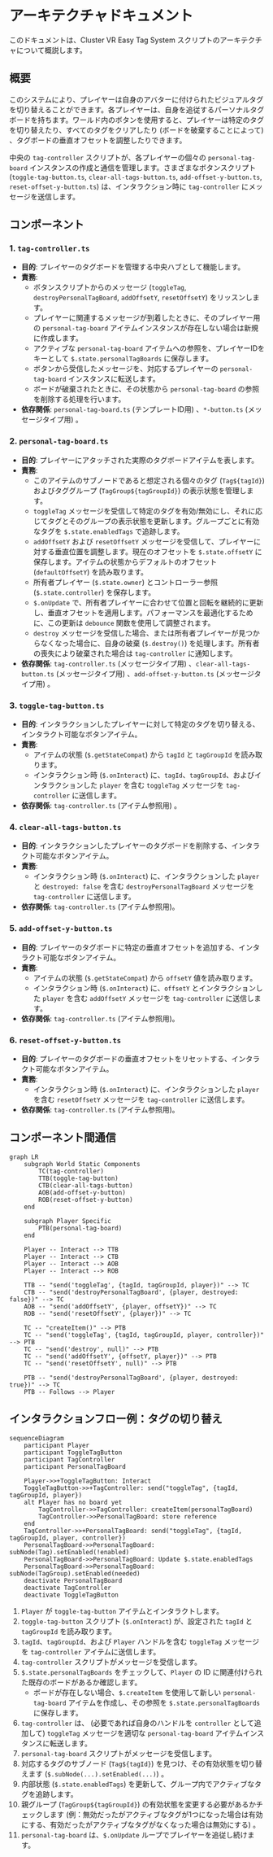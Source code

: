 # アーキテクチャドキュメント

このドキュメントは、Cluster VR Easy Tag System スクリプトのアーキテクチャについて概説します。

## 概要

このシステムにより、プレイヤーは自身のアバターに付けられたビジュアルタグを切り替えることができます。各プレイヤーは、自身を追従するパーソナルタグボードを持ちます。ワールド内のボタンを使用すると、プレイヤーは特定のタグを切り替えたり、すべてのタグをクリアしたり (ボードを破棄することによって) 、タグボードの垂直オフセットを調整したりできます。

中央の `tag-controller` スクリプトが、各プレイヤーの個々の `personal-tag-board` インスタンスの作成と通信を管理します。さまざまなボタンスクリプト (`toggle-tag-button.ts`, `clear-all-tags-button.ts`, `add-offset-y-button.ts`, `reset-offset-y-button.ts`) は、インタラクション時に `tag-controller` にメッセージを送信します。

## コンポーネント

### 1. `tag-controller.ts`

*   **目的**: プレイヤーのタグボードを管理する中央ハブとして機能します。
*   **責務**:
    *   ボタンスクリプトからのメッセージ (`toggleTag`, `destroyPersonalTagBoard`, `addOffsetY`, `resetOffsetY`) をリッスンします。
    *   プレイヤーに関連するメッセージが到着したときに、そのプレイヤー用の `personal-tag-board` アイテムインスタンスが存在しない場合は新規に作成します。
    *   アクティブな `personal-tag-board` アイテムへの参照を、プレイヤーIDをキーとして `$.state.personalTagBoards` に保存します。
    *   ボタンから受信したメッセージを、対応するプレイヤーの `personal-tag-board` インスタンスに転送します。
    *   ボードが破棄されたときに、その状態から `personal-tag-board` の参照を削除する処理を行います。
*   **依存関係**: `personal-tag-board.ts` (テンプレートID用) 、`*-button.ts` (メッセージタイプ用) 。

### 2. `personal-tag-board.ts`

*   **目的**: プレイヤーにアタッチされた実際のタグボードアイテムを表します。
*   **責務**:
    *   このアイテムのサブノードであると想定される個々のタグ (`Tag${tagId}`) およびタググループ (`TagGroup${tagGroupId}`) の表示状態を管理します。
    *   `toggleTag` メッセージを受信して特定のタグを有効/無効にし、それに応じてタグとそのグループの表示状態を更新します。グループごとに有効なタグを `$.state.enabledTags` で追跡します。
    *   `addOffsetY` および `resetOffsetY` メッセージを受信して、プレイヤーに対する垂直位置を調整します。現在のオフセットを `$.state.offsetY` に保存します。アイテムの状態からデフォルトのオフセット (`defaultOffsetY`) を読み取ります。
    *   所有者プレイヤー (`$.state.owner`) とコントローラー参照 (`$.state.controller`) を保存します。
    *   `$.onUpdate` で、所有者プレイヤーに合わせて位置と回転を継続的に更新し、垂直オフセットを適用します。パフォーマンスを最適化するために、この更新は `debounce` 関数を使用して調整されます。
    *   `destroy` メッセージを受信した場合、または所有者プレイヤーが見つからなくなった場合に、自身の破棄 (`$.destroy()`) を処理します。所有者の喪失により破棄された場合は `tag-controller` に通知します。
*   **依存関係**: `tag-controller.ts` (メッセージタイプ用) 、`clear-all-tags-button.ts` (メッセージタイプ用) 、`add-offset-y-button.ts` (メッセージタイプ用) 。

### 3. `toggle-tag-button.ts`

*   **目的**: インタラクションしたプレイヤーに対して特定のタグを切り替える、インタラクト可能なボタンアイテム。
*   **責務**:
    *   アイテムの状態 (`$.getStateCompat`) から `tagId` と `tagGroupId` を読み取ります。
    *   インタラクション時 (`$.onInteract`) に、`tagId`、`tagGroupId`、およびインタラクションした `player` を含む `toggleTag` メッセージを `tag-controller` に送信します。
*   **依存関係**: `tag-controller.ts` (アイテム参照用) 。

### 4. `clear-all-tags-button.ts`

*   **目的**: インタラクションしたプレイヤーのタグボードを削除する、インタラクト可能なボタンアイテム。
*   **責務**:
    *   インタラクション時 (`$.onInteract`) に、インタラクションした `player` と `destroyed: false` を含む `destroyPersonalTagBoard` メッセージを `tag-controller` に送信します。
*   **依存関係**: `tag-controller.ts` (アイテム参照用)。

### 5. `add-offset-y-button.ts`

*   **目的**: プレイヤーのタグボードに特定の垂直オフセットを追加する、インタラクト可能なボタンアイテム。
*   **責務**:
    *   アイテムの状態 (`$.getStateCompat`) から `offsetY` 値を読み取ります。
    *   インタラクション時 (`$.onInteract`) に、`offsetY` とインタラクションした `player` を含む `addOffsetY` メッセージを `tag-controller` に送信します。
*   **依存関係**: `tag-controller.ts` (アイテム参照用)。

### 6. `reset-offset-y-button.ts`

*   **目的**: プレイヤーのタグボードの垂直オフセットをリセットする、インタラクト可能なボタンアイテム。
*   **責務**:
    *   インタラクション時 (`$.onInteract`) に、インタラクションした `player` を含む `resetOffsetY` メッセージを `tag-controller` に送信します。
*   **依存関係**: `tag-controller.ts` (アイテム参照用)。

## コンポーネント間通信

```mermaid
graph LR
    subgraph World Static Components
        TC(tag-controller)
        TTB(toggle-tag-button)
        CTB(clear-all-tags-button)
        AOB(add-offset-y-button)
        ROB(reset-offset-y-button)
    end

    subgraph Player Specific
        PTB(personal-tag-board)
    end

    Player -- Interact --> TTB
    Player -- Interact --> CTB
    Player -- Interact --> AOB
    Player -- Interact --> ROB

    TTB -- "send('toggleTag', {tagId, tagGroupId, player})" --> TC
    CTB -- "send('destroyPersonalTagBoard', {player, destroyed: false})" --> TC
    AOB -- "send('addOffsetY', {player, offsetY})" --> TC
    ROB -- "send('resetOffsetY', {player})" --> TC

    TC -- "createItem()" --> PTB
    TC -- "send('toggleTag', {tagId, tagGroupId, player, controller})" --> PTB
    TC -- "send('destroy', null)" --> PTB
    TC -- "send('addOffsetY', {offsetY, player})" --> PTB
    TC -- "send('resetOffsetY', null)" --> PTB

    PTB -- "send('destroyPersonalTagBoard', {player, destroyed: true})" --> TC
    PTB -- Follows --> Player
```

## インタラクションフロー例：タグの切り替え

```mermaid
sequenceDiagram
    participant Player
    participant ToggleTagButton
    participant TagController
    participant PersonalTagBoard

    Player->>+ToggleTagButton: Interact
    ToggleTagButton->>+TagController: send("toggleTag", {tagId, tagGroupId, player})
    alt Player has no board yet
        TagController->>TagController: createItem(personalTagBoard)
        TagController->>PersonalTagBoard: store reference
    end
    TagController->>+PersonalTagBoard: send("toggleTag", {tagId, tagGroupId, player, controller})
    PersonalTagBoard->>PersonalTagBoard: subNode(Tag).setEnabled(!enabled)
    PersonalTagBoard->>PersonalTagBoard: Update $.state.enabledTags
    PersonalTagBoard->>PersonalTagBoard: subNode(TagGroup).setEnabled(needed)
    deactivate PersonalTagBoard
    deactivate TagController
    deactivate ToggleTagButton
```

1.  `Player` が `toggle-tag-button` アイテムとインタラクトします。
2.  `toggle-tag-button` スクリプト (`$.onInteract`) が、設定された `tagId` と `tagGroupId` を読み取ります。
3.  `tagId`、`tagGroupId`、および `Player` ハンドルを含む `toggleTag` メッセージを `tag-controller` アイテムに送信します。
4.  `tag-controller` スクリプトがメッセージを受信します。
5.  `$.state.personalTagBoards` をチェックして、`Player` の ID に関連付けられた既存のボードがあるか確認します。
    *   ボードが存在しない場合、`$.createItem` を使用して新しい `personal-tag-board` アイテムを作成し、その参照を `$.state.personalTagBoards` に保存します。
6.  `tag-controller` は、 (必要であれば自身のハンドルを `controller` として追加して) `toggleTag` メッセージを適切な `personal-tag-board` アイテムインスタンスに転送します。
7.  `personal-tag-board` スクリプトがメッセージを受信します。
8.  対応するタグのサブノード (`Tag${tagId}`) を見つけ、その有効状態を切り替えます (`$.subNode(...).setEnabled(...)`) 。
9.  内部状態 (`$.state.enabledTags`) を更新して、グループ内でアクティブなタグを追跡します。
10. 親グループ (`TagGroup${tagGroupId}`) の有効状態を変更する必要があるかチェックします (例：無効だったがアクティブなタグが1つになった場合は有効にする、有効だったがアクティブなタグがなくなった場合は無効にする) 。
11. `personal-tag-board` は、`$.onUpdate` ループでプレイヤーを追従し続けます。